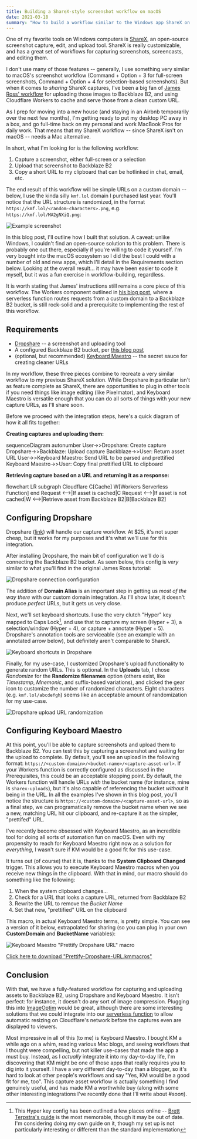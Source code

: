 ```yaml
---
title: Building a ShareX-style screenshot workflow on macOS
date: 2021-03-18
summary: "How to build a workflow similar to the Windows app ShareX on macOS, including uploads, custom hostnames, and clean URLs."
---
```


One of my favorite tools on Windows computers is [ShareX](https://getsharex.com), an open-source screenshot capture, edit, and upload tool. ShareX is really customizable, and has a great set of workflows for capturing screenshots, screencasts, and editing them.

I don't use many of those features -- generally, I use something very similar to macOS's screenshot workflow (Command + Option + 3 for full-screen screenshots, Command + Option + 4 for selection-based screenshots). But when it comes to _sharing_ ShareX captures, I've been a big fan of [James Ross' workflow](https://jross.me/free-personal-image-hosting-with-backblaze-b2-and-cloudflare-workers/) for uploading those images to Backblaze B2, and using Cloudflare Workers to cache and serve those from a clean custom URL.

As I prep for moving into a new house (and staying in an Airbnb temporarily over the next few months), I'm getting ready to put my desktop PC away in a box, and go full-time back on my personal and work MacBook Pros for daily work. That means that my ShareX workflow -- since ShareX isn't on macOS -- needs a Mac alternative.

In short, what I'm looking for is the following workflow:

1. Capture a screenshot, either full-screen or a selection
2. Upload that screenshot to Backblaze B2
3. Copy a short URL to my clipboard that can be hotlinked in chat, email, etc.

The end result of this workflow will be simple URLs on a custom domain -- below, I use the kinda silly `kmf.lol` domain I purchased last year. You'll notice that the URL structure is randomized, in the format `https://kmf.lol/<random-characters>.png`, e.g. `https://kmf.lol/MA2gNXiQ.png`:

![Example screenshot](https://kmf.lol/MA2gNXiQ.png "An example of this workflow in action, rendering the source of this blog post. The URL is https://kmf.lol/MA2gNXiQ.png.")

In this blog post, I'll outline how I built that solution. A caveat: unlike Windows, I couldn't find an open-source solution to this problem. There is probably one out there, especially if you're willing to code it yourself. I'm very bought into the macOS ecosystem so I did the best I could with a number of old and new apps, which I'll detail in the Requirements section below. Looking at the overall result... it may have been easier to code it myself, but it was a fun exercise in workflow-building, regardless.

It is worth stating that James' instructions still remains a core piece of this workflow. The Workers component outlined in [his blog post](https://jross.me/free-personal-image-hosting-with-backblaze-b2-and-cloudflare-workers/), where a serverless function routes requests from a custom domain to a Backblaze B2 bucket, is still rock-solid and a prerequisite to implementing the rest of this workflow.

## Requirements

- [Dropshare](https://dropshare.app) -- a screenshot and uploading tool
- A configured Backblaze B2 bucket, per [this blog post](https://jross.me/free-personal-image-hosting-with-backblaze-b2-and-cloudflare-workers/)
- (optional, but recommended) [Keyboard Maestro](https://www.keyboardmaestro.com) -- the secret sauce for creating cleaner URLs

In my workflow, these three pieces combine to recreate a very similar workflow to my previous ShareX solution. While Dropshare in particular isn't as feature complete as ShareX, there are opportunities to plug in other tools if you need things like image editing (like Pixelmator), and Keyboard Maestro is versatile enough that you can do all sorts of things with your new capture URLs, as I'll share soon.

Before we proceed with the integration steps, here's a quick diagram of how it all fits together:

**Creating captures and uploading them:**

<div class="mermaid">
sequenceDiagram
  autonumber
  User->>Dropshare: Create capture
  Dropshare->>Backblaze: Upload capture
  Backblaze->>User: Return asset URL
  User->>Keyboard Maestro: Send URL to be parsed and prettified
  Keyboard Maestro->>User: Copy final prettified URL to clipboard
</div>

**Retrieving capture based on a URL and returning it as a response:**

<div class="mermaid">
flowchart LR
  subgraph Cloudflare
    C[Cache]
    W[Workers Serverless Function]
  end
  Request <-->|If asset is cached|C
  Request <-->|If asset is not cached|W <-->|Retrieve asset from Backblaze B2|B[Backblaze B2]
</div>

## Configuring Dropshare

Dropshare ([link](https://dropshare.app)) will handle our capture workflow. At $25, it's not super cheap, but it works for my purposes and it's what we'll use for this integration.

After installing Dropshare, the main bit of configuration we'll do is connecting the Backblaze B2 bucket. As seen below, this config is _very_ similar to what you'll find in the original James Ross tutorial:

![Dropshare connection configuration](https://kmf.lol/ASY0ytki.png "Configuring Backblaze B2 in Dropshare")

The addition of **Domain Alias** is an important step in getting us _most of the way there_ with our custom domain integration. As I'll show later, it doesn't produce _perfect_ URLs, but it gets us very close.

Next, we'll set keyboard shortcuts. I use the very clutch "Hyper" key mapped to Caps Lock[^1], and use that to capture my screen (Hyper + 3), a selection/window (Hyper + 4), or capture + annotate (Hyper + 5). Dropshare's annotation tools are serviceable (see an example with an annotated arrow below), but definitely aren't comparable to ShareX.

![Keyboard shortcuts in Dropshare](https://kmf.lol/1oPtyORp.png "My mapped keyboard shortcuts for Dropshare")

[^1]: This Hyper key config has been outlined a few places online -- [Brett Terpstra's guide](https://brettterpstra.com/2017/06/15/a-hyper-key-with-karabiner-elements-full-instructions/) is the most memorable, though it may be out of date. I'm considering doing my own guide on it, though my set up is not particularly interesting or different than the standard implementation

Finally, for my use-case, I customized Dropshare's upload functionality to generate random URLs. This is optional. In the **Uploads** tab, I chose _Randomize_ for the **Randomize filenames** option (others exist, like _Timestamp_, _Mnemonic_, and suffix-based variations), and clicked the gear icon to customize the number of randomized characters. Eight characters (e.g. `kmf.lol/abcdefgh`) seems like an acceptable amount of randomization for my use-case.

![Dropshare upload URL randomization](https://kmf.lol/ASY0ytki.png "Selecting randomization for upload URLs")

## Configuring Keyboard Maestro

At this point, you'll be able to capture screenshots and upload them to Backblaze B2. You can test this by capturing a screenshot and waiting for the upload to complete. By default, you'll see an upload in the following format: `https://<custom-domain>/<bucket-name>/<capture-asset-url>`. If your Workers function is correctly configured as discussed in the Prerequisites, this could be an acceptable stopping point. By default, the Workers function will handle URLs _with_ the bucket name (for instance, mine is `sharex-uploads`), but it's also capable of referencing the bucket _without_ it being in the URL. In all the examples I've shown in this blog post, you'll notice the structure is `https://<custom-domain>/<capture-asset-url>`, so as a final step, we can programatically remove the bucket name when we see a new, matching URL hit our clipboard, and re-capture it as the simpler, "prettifed" URL.

I've recently become obsessed with Keyboard Maestro, as an incredible tool for doing all sorts of automation fun on macOS. Even with my propensity to reach for Keyboard Maestro right now as a solution for _everything_, I wasn't sure if KM would be a good fit for this use-case.

It turns out (of course) that it is, thanks to the **System Clipboard Changed** trigger. This allows you to execute Keyboard Maestro macros when you receive new things in the clipboard. With that in mind, our macro should do something like the following:

1. When the system clipboard changes...
2. Check for a URL that looks a capture URL, returned from Backblaze B2
3. Rewrite the URL to remove the _Bucket Name_
4. Set that new, "prettified" URL on the clipboard

This macro, in actual Keyboard Maestro terms, is pretty simple. You can see a version of it below, extrapolated for sharing (so you can plug in your own **CustomDomain** and **BucketName** variables):

![Keyboard Maestro "Prettify Dropshare URL" macro](https://kmf.lol/tGBuYRL3.png "My Keyboard Maestro macro for prettifying Dropshare URLs on your system clipboard")

[Click here to download "Prettify-Dropshare-URL.kmmacros"](https://kmf.lol/7QKGVD6r.kmmacros)

## Conclusion

With that, we have a fully-featured workflow for capturing and uploading assets to Backblaze B2, using Dropshare and Keyboard Maestro. It isn't perfect: for instance, it doesn't do any sort of image compression. Plugging this into [ImageOptim](https://imageoptim.com) would be great, although there are some interesting solutions that we could integrate into our [serverless function](https://developers.cloudflare.com/images/image-resizing/resize-with-workers/) to allow automatic resizing on Cloudflare's network before the captures even are displayed to viewers.

Most impressive in all of this (to me) is Keyboard Maestro. I bought KM a while ago on a whim, reading various Mac blogs, and seeing workflows that I thought were compelling, but not killer use-cases that made the app a must buy. Instead, as I _actually_ integrate it into my day-to-day life, I'm discovering that KM might be one of those apps that really requires you to dig into it yourself. I have a very different day-to-day than a blogger, so it's hard to look at other people's workflows and say "Yes, KM would be a good fit for me, too". This capture asset workflow is actually something I find genuinely useful, and has made KM a worthwhile buy (along with some other interesting integrations I've recently done that I'll write about _#soon_).
